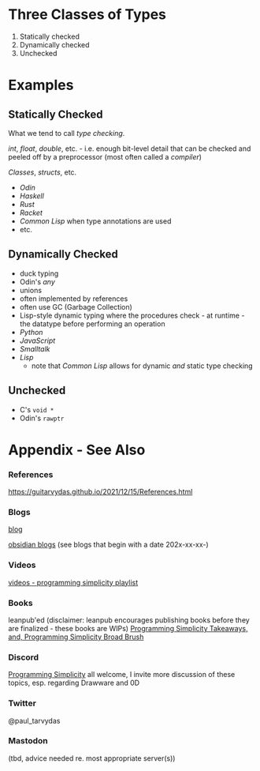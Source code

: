 # Three Classes of Types
1. Statically checked
2. Dynamically checked
3. Unchecked

# Examples
## Statically Checked
What we tend to call *type checking*.

*int*, *float*, *double*, etc. - i.e. enough bit-level detail that can be checked and peeled off by a preprocessor (most often called a *compiler*)

*Classes*, *structs*, etc. 

- *Odin*
- *Haskell*
- *Rust*
- *Racket*
- *Common Lisp* when type annotations are used
- etc.
## Dynamically Checked
- duck typing
- Odin's *any*
- unions
- often implemented by references
- often use GC (Garbage Collection)
- Lisp-style dynamic typing where the procedures check - at runtime - the datatype before performing an operation
- *Python*
- *JavaScript*
- *Smalltalk*
- *Lisp*
	- note that *Common Lisp* allows for dynamic *and* static type checking
## Unchecked
- C's `void *`
- Odin's `rawptr`



# Appendix - See Also

### References

https://guitarvydas.github.io/2021/12/15/References.html

### Blogs
[blog](https://guitarvydas.github.io/)

[obsidian blogs](https://publish.obsidian.md/programmingsimplicity) (see blogs that begin with a date 202x-xx-xx-)
### Videos
[videos - programming simplicity playlist](https://www.youtube.com/@programmingsimplicity2980)
### Books
leanpub'ed (disclaimer: leanpub encourages publishing books before they are finalized - these books are WIPs)
[Programming Simplicity Takeaways, and, Programming Simplicity Broad Brush](https://leanpub.com/u/paul-tarvydas)
### Discord
[Programming Simplicity](https://discord.gg/Jjx62ypR) all welcome, I invite more discussion of these topics, esp. regarding Drawware and 0D
### Twitter
@paul_tarvydas
### Mastodon
(tbd, advice needed re. most appropriate server(s))

<script src="https://utteranc.es/client.js" 
        repo="guitarvydas/guitarvydas.github.io" 
        issue-term="pathname" 
        theme="github-light" 
        crossorigin="anonymous" 
        async> 
</script> 
